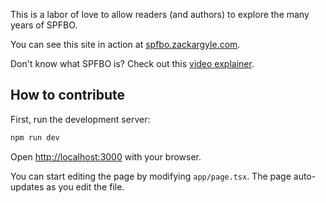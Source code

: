 This is a labor of love to allow readers (and authors) to explore the many years of SPFBO.

You can see this site in action at [spfbo.zackargyle.com](https://spfbo.zackargyle.com/).

Don't know what SPFBO is? Check out this [video explainer](https://youtu.be/7S-3o41uMbc?si=nHdg7qP46lhsDq8s).

## How to contribute

First, run the development server:

```bash
npm run dev
```

Open [http://localhost:3000](http://localhost:3000) with your browser.

You can start editing the page by modifying `app/page.tsx`. The page auto-updates as you edit the file.
